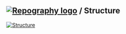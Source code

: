 ## [![Repography logo](https://images.repography.com/logo.svg)](https://repography.com) / Structure
[![Structure](https://images.repography.com/47505710/r3str1kt/PIKTORIA/structure/lN-j4jajrAKHM3e90LX4elsc4XbqL9PSW3eUelviFXg/B7931DRPb0WwsCPx0rDE3Sr5z4ZhDwEGGoaalV6GRmk_table.svg)](https://github.com/r3str1kt/PIKTORIA)

